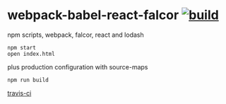 webpack-babel-react-falcor [![build](https://api.travis-ci.org/daggerok/webpack-babel-react-falcor.svg?branch=master)](https://api.travis-ci.org/daggerok/webpack-babel-react-falcor.svg?branch=master)
==========================

npm scripts, webpack, falcor, react and lodash
  
  ```
  npm start
  open index.html
  ```

plus production configuration with source-maps

  ```
  npm run build
  ```

[travis-ci](https://travis-ci.org/daggerok/webpack-babel-react-falcor)
